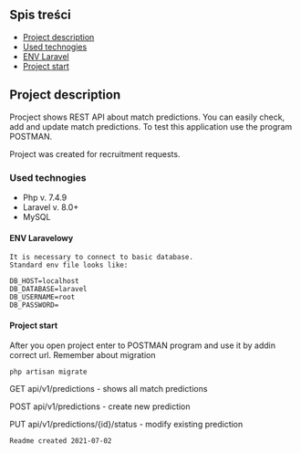 ## Spis treści
* [Project description](#project-description)
* [Used technogies](#used-technologies)
* [ENV Laravel](#env-laravel)
* [Project start](#project-start)

## Project description
Procject shows REST API about match predictions. You can easily check, add and update match predictions. 
To test this application use the program POSTMAN.

Project was created for recruitment requests.

### Used technogies 

- Php v. 7.4.9
- Laravel v. 8.0+
- MySQL

#### ENV Laravelowy
    It is necessary to connect to basic database.
    Standard env file looks like:
   
    DB_HOST=localhost
    DB_DATABASE=laravel
    DB_USERNAME=root
    DB_PASSWORD=
    
#### Project start

After you open project enter to POSTMAN program and use it by addin correct url.
Remember about migration

```
php artisan migrate
```

GET api/v1/predictions - shows all match predictions

POST api/v1/predictions - create new prediction

PUT api/v1/predictions/{id}/status - modify existing prediction


    Readme created 2021-07-02
